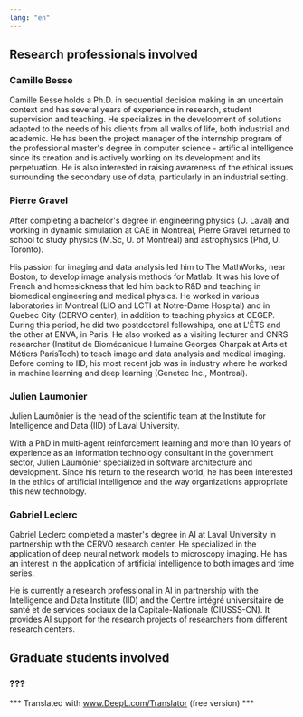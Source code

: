 ```yaml
---
lang: "en"
---
```


## Research professionals involved

### Camille Besse

Camille Besse holds a Ph.D. in sequential decision making in an uncertain context and has several years of experience in research, student supervision and teaching. He specializes in the development of solutions adapted to the needs of his clients from all walks of life, both industrial and academic. He has been the project manager of the internship program of the professional master's degree in computer science - artificial intelligence since its creation and is actively working on its development and its perpetuation. He is also interested in raising awareness of the ethical issues surrounding the secondary use of data, particularly in an industrial setting.

### Pierre Gravel

After completing a bachelor's degree in engineering physics (U. Laval) and working in dynamic simulation at CAE in Montreal, Pierre Gravel returned to school to study physics (M.Sc, U. of Montreal) and astrophysics (Phd, U. Toronto).

His passion for imaging and data analysis led him to The MathWorks, near Boston, to develop image analysis methods for Matlab. It was his love of French and homesickness that led him back to R&D and teaching in biomedical engineering and medical physics. He worked in various laboratories in Montreal (LIO and LCTI at Notre-Dame Hospital) and in Quebec City (CERVO center), in addition to teaching physics at CEGEP. During this period, he did two postdoctoral fellowships, one at L'ÉTS and the other at ENVA, in Paris. He also worked as a visiting lecturer and CNRS researcher (Institut de Biomécanique Humaine Georges Charpak at Arts et Métiers ParisTech) to teach image and data analysis and medical imaging. Before coming to IID, his most recent job was in industry where he worked in machine learning and deep learning (Genetec Inc., Montreal).

### Julien Laumonier

Julien Laumônier is the head of the scientific team at the Institute for Intelligence and Data (IID) of Laval University.

With a PhD in multi-agent reinforcement learning and more than 10 years of experience as an information technology consultant in the government sector, Julien Laumônier specialized in software architecture and development. Since his return to the research world, he has been interested in the ethics of artificial intelligence and the way organizations appropriate this new technology.

### Gabriel Leclerc 

Gabriel Leclerc completed a master's degree in AI at Laval University in partnership with the CERVO research center. He specialized in the application of deep neural network models to microscopy imaging. He has an interest in the application of artificial intelligence to both images and time series.
 
He is currently a research professional in AI in partnership with the Intelligence and Data Institute (IID) and the Centre intégré universitaire de santé et de services sociaux de la Capitale-Nationale (CIUSSS-CN). It provides AI support for the research projects of researchers from different research centers. 


## Graduate students involved 

### ???

*** Translated with www.DeepL.com/Translator (free version) ***

